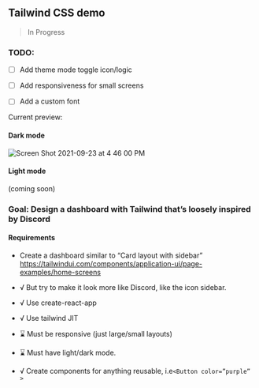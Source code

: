 ## Tailwind CSS demo

> In Progress

### TODO:

- [ ] Add theme mode toggle icon/logic

- [ ] Add responsiveness for small screens

- [ ] Add a custom font

Current preview:

#### Dark mode

![Screen Shot 2021-09-23 at 4 46 00 PM](https://user-images.githubusercontent.com/58617435/134584963-794c34bb-ec0b-4c4c-b7fb-89e7122ea350.png)

#### Light mode

(coming soon)

### Goal: Design a dashboard with Tailwind that’s loosely inspired by Discord

#### Requirements

- Create a dashboard similar to “Card layout with sidebar” https://tailwindui.com/components/application-ui/page-examples/home-screens

- √ But try to make it look more like Discord, like the icon sidebar.

- √ Use create-react-app

- √ Use tailwind JIT

- ⌛️ Must be responsive (just large/small layouts)

- ⌛️ Must have light/dark mode.

- √ Create components for anything reusable, i.e`<Button color=”purple” >`
